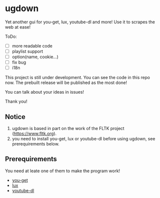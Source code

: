 # ugdown

Yet another gui for you-get, lux, youtube-dl and more! Use it to scrapes the web at ease!

ToDo:

 - [ ] more readable code
 - [ ] playlist support
 - [ ] option(name, cookie...)
 - [ ] fix bug
 - [ ] i18n

This project is still under development. You can see the code in this repo now. The prebuilt release will be published as the most done!

You can talk about your ideas in issues!

Thank you!

## Notice

 1. ugdown is based in part on the work of the FLTK project (https://www.fltk.org).
 2. you need to install you-get, lux or youtube-dl before using ugdown, see prerequirements below.

## Prerequirements

You need at leate one of them to make the program work!

 - [you-get](https://github.com/soimort/you-get/)
 - [lux](https://github.com/iawia002/lux/)
 - [youtube-dl](https://github.com/ytdl-org/youtube-dl)
